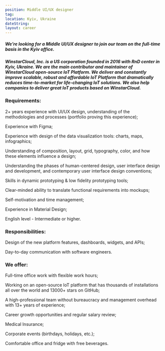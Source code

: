 ```yaml
---
position: Middle UI/UX designer
tag:
location: Kyiv, Ukraine
dateString:
layout: career
---
```

##### We’re looking for a Middle UI/UX designer to join our team on the full-time basis in the Kyiv office.
##### WinstarCloud, Inc. is a US corporation founded in 2016 with RnD center in Kyiv, Ukraine. We are the main contributor and maintainer of WinstarCloud open-source IoT Platform. We deliver and constantly improve scalable, robust and affordable IoT Platform that dramatically reduces time-to-market for life-changing IoT solutions. We also help companies to deliver great IoT products based on WinstarCloud.

### Requirements:
2+ years experience with UI/UX design, understanding of the methodologies and processes (portfolio proving this experience);

Experience with Figmа;

Experience with design of the data visualization tools: charts, maps, infographics;

Understanding of composition, layout, grid, typography, color, and how these elements influence a design;

Understanding the phases of human-centered design, user interface design and development, and contemporary user interface design conventions;

Skills in dynamic prototyping & low fidelity prototyping tools;

Clear-minded ability to translate functional requirements into mockups;

Self-motivation and time management;

Experience in Material Design;

English level - Intermediate or higher.

### Responsibilities:
Design of the new platform features, dashboards, widgets, and APIs;

Day-to-day communication with software engineers.

### We offer:
Full-time office work with flexible work hours;

Working on an open-source IoT platform that has thousands of installations all over the world and 13000+ stars on GitHub;

A high-professional team without bureaucracy and management overhead with 13+ years of experience;

Career growth opportunities and regular salary review;

Medical Insurance;

Corporate events (birthdays, holidays, etc.);

Comfortable office and fridge with free beverages.